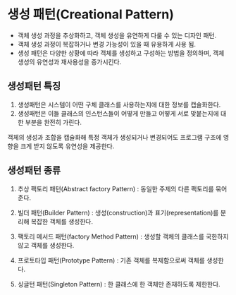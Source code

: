# 생성 패턴(Creational Pattern)

- 객체 생성 과정을 추상화하고, 객체 생성을 유연하게 다룰 수 있는 디자인 패턴.
- 객체 생성 과정이 복잡하거나 변경 가능성이 있을 때 유용하게 사용 됨.
- 생성 패턴은 다양한 상황에 따라 객체를 생성하고 구성하는 방법을 정의하며, 객체 생성의 유연성과 재사용성을 증가시킨다.

## 생성패턴 특징

1. 생성패턴은 시스템이 어떤 구체 클래스를 사용하는지에 대한 정보를 캡슐화한다.
2. 생성패턴은 이들 클래스의 인스턴스들이 어떻게 만들고 어떻게 서로 맞붙는지에 대한 부분을 완전히 가린다.

객체의 생성과 조합을 캡슐화해 특정 객체가 생성되거나 변경되어도 프로그램 구조에 영향을 크게 받지 않도록 유연성을 제공한다.

## 생성패턴 종류

1. 추상 팩토리 패턴(Abstract factory Pattern)
    : 동일한 주제의 다른 팩토리를 묶어 준다.

2. 빌더 패턴(Builder Pattern)
    : 생성(construction)과 표기(representation)를 분리해 복잡한 객체를 생성한다.

3. 팩토리 메서드 패턴(factory Method Pattern)
    : 생성할 객체의 클래스를 국한하지 않고 객체를 생성한다.

4. 프로토타입 패턴(Prototype Pattern)
    : 기존 객체를 복제함으로써 객체를 생성한다.

5. 싱글턴 패턴(Singleton Pattern)
    : 한 클래스에 한 객체만 존재하도록 제한한다.